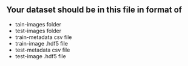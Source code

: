 ## Your dataset should be in this file in format of

- tain-images folder
- test-images folder
- train-metadata csv file
- train-image .hdf5 file
- test-metadata csv file
- test-image .hdf5 file

